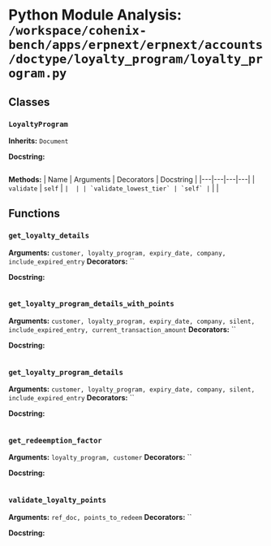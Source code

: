 # Python Module Analysis: `/workspace/cohenix-bench/apps/erpnext/erpnext/accounts/doctype/loyalty_program/loyalty_program.py`

## Classes

### `LoyaltyProgram`
**Inherits:** `Document`


**Docstring:**
```

```

**Methods:**
| Name | Arguments | Decorators | Docstring |
|---|---|---|---|
| `validate` | `self` | `` |  |
| `validate_lowest_tier` | `self` | `` |  |





## Functions

### `get_loyalty_details`
**Arguments:** `customer, loyalty_program, expiry_date, company, include_expired_entry`
**Decorators:** ``

**Docstring:**
```

```
### `get_loyalty_program_details_with_points`
**Arguments:** `customer, loyalty_program, expiry_date, company, silent, include_expired_entry, current_transaction_amount`
**Decorators:** ``

**Docstring:**
```

```
### `get_loyalty_program_details`
**Arguments:** `customer, loyalty_program, expiry_date, company, silent, include_expired_entry`
**Decorators:** ``

**Docstring:**
```

```
### `get_redeemption_factor`
**Arguments:** `loyalty_program, customer`
**Decorators:** ``

**Docstring:**
```

```
### `validate_loyalty_points`
**Arguments:** `ref_doc, points_to_redeem`
**Decorators:** ``

**Docstring:**
```

```

